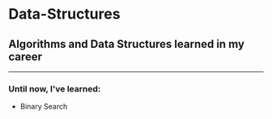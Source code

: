 # Data-Structures
## Algorithms and Data Structures learned in my career
-----------
### Until now, I've learned:
- Binary Search
